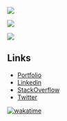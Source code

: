 ![](https://github-readme-stats.vercel.app/api?username=denisrudnei&show_icons=true&count_private=true&theme=dracula)

![](https://github-readme-stats.vercel.app/api/wakatime?username=denisrudnei&theme=dracula)

![](https://github-readme-stats-eight-theta.vercel.app/api/top-langs/?username=denisrudnei&layout=compact&langs_count=8&theme=dracula)

## Links

 - [Portfolio](https://www.denissouza.dev)
 - [Linkedin](https://br.linkedin.com/in/denis-rudnei-de-souza)
 - [StackOverflow](https://pt.stackoverflow.com/users/53279/denis-rudnei-de-souza)
 - [Twitter](https://www.twitter.com/@bm_dns)

[![wakatime](https://wakatime.com/badge/user/309548b3-a935-4fbc-8746-8ea0bcb9a797.svg)](https://wakatime.com/@309548b3-a935-4fbc-8746-8ea0bcb9a797)
